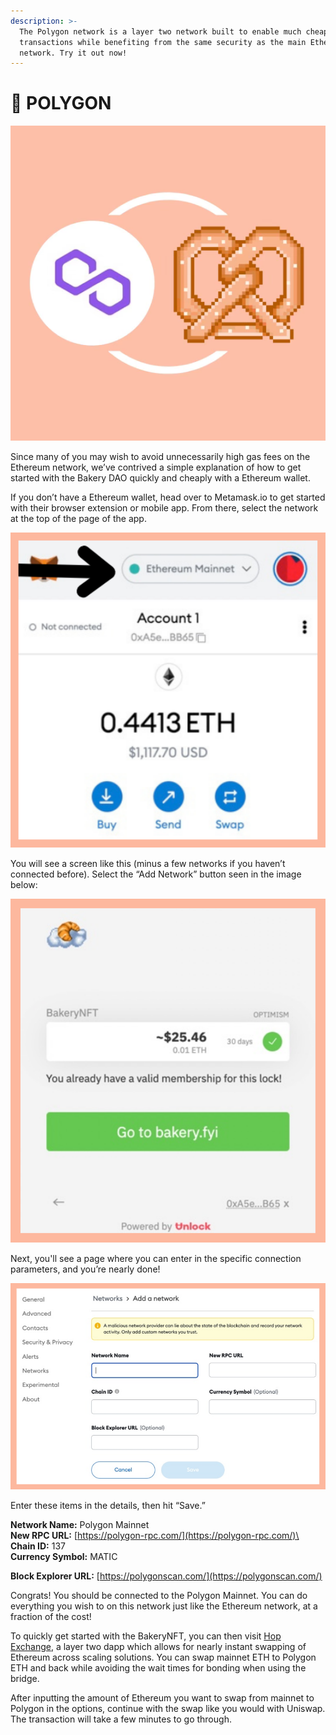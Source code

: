 ```yaml
---
description: >-
  The Polygon network is a layer two network built to enable much cheaper
  transactions while benefiting from the same security as the main Ethereum
  network. Try it out now!
---
```


# 🔗 POLYGON

![Polygon Pastry](../../.gitbook/assets/39C014A3-2506-4BC4-B8E9-8B84DBD88561.png)

Since many of you may wish to avoid unnecessarily high gas fees on the Ethereum network, we’ve contrived a simple explanation of how to get started with the Bakery DAO quickly and cheaply with a Ethereum wallet.&#x20;

If you don’t have a Ethereum wallet, head over to Metamask.io to get started with their browser extension or mobile app. From there, select the network at the top of the page of the app.

![Metamask Networks](<../../.gitbook/assets/image (15) (1) (1).png>)

You will see a screen like this (minus a few networks if you haven’t connected before). Select the “Add Network” button seen in the image below:

![Metamask Add Network Page](<../../.gitbook/assets/image (5) (1).png>)

Next, you'll see a page where you can enter in the specific connection parameters, and you’re nearly done!

![Configure Network Page](<../../.gitbook/assets/image (11) (1) (1).png>)

Enter these items in the details, then hit “Save.”

**Network Name:** Polygon Mainnet\
**New RPC URL:** [https://polygon-rpc.com/](https://polygon-rpc.com/)\
**Chain ID:** 137\
**Currency Symbol:** MATIC

**Block Explorer URL:** [ ](https://polygonscan.com/)[https://polygonscan.com/](https://polygonscan.com/)

Congrats! You should be connected to the Polygon Mainnet. You can do everything you wish to on this network just like the Ethereum network, at a fraction of the cost!

To quickly get started with the BakeryNFT, you can then visit [Hop Exchange](https://hop.exchange/), a layer two dapp which allows for nearly instant swapping of Ethereum across scaling solutions. You can swap mainnet ETH to Polygon ETH and back while avoiding the wait times for bonding when using the bridge.

After inputting the amount of Ethereum you want to swap from mainnet to Polygon in the options, continue with the swap like you would with Uniswap. The transaction will take a few minutes to go through.

